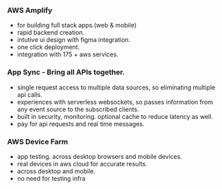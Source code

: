 ### AWS Amplify
- for building full stack apps.(web & mobile)
- rapid backend creation.
- intutive ui design with figma integration.
- one click deployment.
- integration with 175 + aws services.

### App Sync - Bring all APIs together.
- single request access to  multiple data sources, so eliminating multiple api calls.
- experiences with serverless websockets, so passes information from any event source to the subscribed clients.
- built in security, monitoring. optional cache to reduce latency as well.
- pay for api requests and real time messages.


### AWS Device Farm
- app testing. across desktop browsers and mobile devices.
- real devices in aws cloud for accurate results.
- across desktop and mobile.
- no need for testing infra
